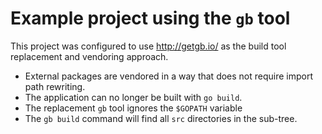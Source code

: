 # Example project using the `gb` tool

This project was configured to use http://getgb.io/ as the build tool replacement and vendoring approach.

* External packages are vendored in a way that does not require import path rewriting.
* The application can no longer be built with `go build`.
* The replacement `gb` tool ignores the `$GOPATH` variable
* The `gb build` command will find all `src` directories in the sub-tree.
